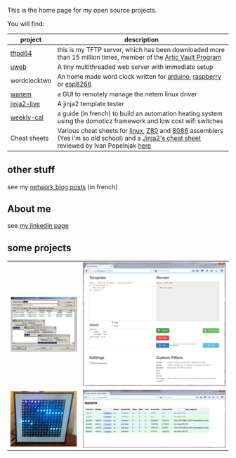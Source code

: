 This is the home page for my open source projects.

You will find:

| project | description |
| --- | --- |
| [tftpd64](https://github.com/PJO2/tftpd64/) | this is my TFTP server, which has been downloaded more than 15 million times, member of the [Artic Vault Program](https://archiveprogram.github.com/arctic-vault/) |
| [uweb](https://github.com/PJO2/uweb/) | A tiny multithreaded web server with immediate setup |  
| wordclocktwo | An home made word clock written for [arduino](https://github.com/PJO2/qclocktwo-arduino), [raspberry](https://github.com/PJO2/qclocktwo-python/) or [esp8266](https://github.com/PJO2/qclock-esp/) |
| [wanem](https://github.com/PJO2/wanem/) | a GUI to remotely manage the netem linux driver
| [jinja2-live](https://github.com/PJO2/jinja2-live/) | A jinja2 template tester |
| [weekly-cal](https://github.com/PJO2/weekly_cal/wiki/) | a guide (in french) to build an automation heating system using the domoticz framework and low cost wifi switches |
| Cheat sheets | Various cheat sheets for [linux](https://github.com/PJO2/cheat-sheet/blob/master/Unix%20redirection%20and%20pipe%20cheat%20sheet.pdf), [Z80](https://github.com/PJO2/cheat-sheet/blob/master/Z80%20CheatSheet.pdf) and [8086](https://github.com/PJO2/cheat-sheet/blob/master/8086%20cheat%20sheet.pdf) assemblers (Yes i'm so old school) and a [Jinja2's cheat sheet](https://github.com/PJO2/cheat-sheet/blob/master/Advanced_Jinja2.pdf) reviewed by Ivan Pepelnjak [here](https://blog.ipspace.net/2021/04/worth-reading-data-manipulation-jinja2.html) |


## other stuff

see my [network blog posts](http://mhd-experts.com/) (in french)


## About me

see [my linkedin page](https://www.linkedin.com/in/phjounin/)


## some projects

|     |     | 
| --- | --- | 
| ![tftpd64](images/tftpd64.png) | ![jinja2-live](images/jinja2-live-preview.png) |
| ![qclock](images/qclock.png)   | ![wanem](images/wanem_preview.png) |
